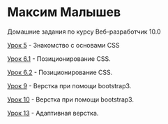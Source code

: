 # Максим Малышев
Домашние задания по курсу  Веб-разработчик 10.0

[Урок 5](https://max72rus.github.io/%D0%A3%D1%80%D0%BE%D0%BA%205/#block-1/ "ссылка на сайт") - Знакомство с основами CSS

[Урок 6.1](https://codepen.io/Max72/full/JrbMQe/ "ссылка на сайт") - Позиционирование CSS.

[Урок 6.2](https://codepen.io/Max72/full/boBYaQ/ "ссылка на сайт") - Позиционирование CSS.

[Урок 9](https://max72rus.github.io/leasson_9/ "ссылка на сайт") - Верстка при помощи bootstrap3.

[Урок 10](https://max72rus.github.io/leasson_9/ "ссылка на сайт") - Верстка при помощи bootstrap3.

[Урок 13](https://max72rus.github.io/leason13// "ссылка на сайт") -  Адаптивная верстка.
